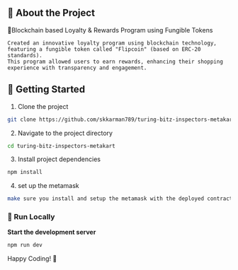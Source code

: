
## :star2: About the Project
🚀Blockchain based Loyalty & Rewards Program using Fungible Tokens

```
Created an innovative loyalty program using blockchain technology, featuring a fungible token called "Flipcoin" (based on ERC-20 standards).
This program allowed users to earn rewards, enhancing their shopping experience with transparency and engagement.
```
## :toolbox: Getting Started
1. Clone the project

```bash
git clone https://github.com/skkarman789/turing-bitz-inspectors-metakart.git
```

2. Navigate to the project directory
```bash
cd turing-bitz-inspectors-metakart
```
3. Install project dependencies
```bash
npm install
```
4. set up the metamask
```bash
make sure you install and setup the metamask with the deployed contract address and setup the database
```



### :running: Run Locally
<b>Start the development server</b>
```bash
npm run dev 
```

Happy Coding! 🚀
